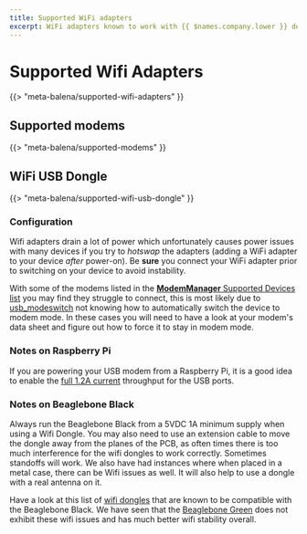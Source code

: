 ```yaml
---
title: Supported WiFi adapters
excerpt: WiFi adapters known to work with {{ $names.company.lower }} devices
---
```


# Supported Wifi Adapters

{{> "meta-balena/supported-wifi-adapters" }}


## Supported modems 

{{> "meta-balena/supported-modems" }}


## WiFi USB Dongle

{{> "meta-balena/supported-wifi-usb-dongle" }}


### Configuration

Wifi adapters drain a lot of power which unfortunately causes power issues with many 
devices if you try to *hotswap* the adapters (adding a WiFi adapter to your device 
*after* power-on). Be __sure__ you connect your WiFi adapter prior to switching on your 
device to avoid instability.

With some of the modems listed in the [**ModemManager** Supported Devices list][modemmanager-supported-devices] you may find they struggle to connect, this is most likely due to [usb_modeswitch][usb_modeswitch-link] not knowing how to automatically switch the device to modem mode. In these cases you will need to have a look at your modem's data sheet and figure out how to force it to stay in modem mode.


### Notes on Raspberry Pi

If you are powering your USB modem from a Raspberry Pi, it is a good idea to enable the [full 1.2A current][max-current] throughput for the USB ports.


### Notes on Beaglebone Black

Always run the Beaglebone Black from a 5VDC 1A minimum supply when using a Wifi Dongle. You may also need to use an extension cable to move the dongle away from the planes of the PCB, as often times there is too much interference for the wifi dongles to work correctly. Sometimes standoffs will work. We also have had instances where when placed in a metal case, there can be Wifi issues as well. It will also help to use a dongle with a real antenna on it.

Have a look at this list of [wifi dongles][bbb-wifi-list] that are known to be compatible with the Beaglebone Black. We have seen that the [Beaglebone Green][beaglebone-green-link] does not exhibit these wifi issues and has much better wifi stability overall.


[bbb-wifi-list]:http://elinux.org/Beagleboard:BeagleBoneBlack#WIFI_Adapters
[beaglebone-green-link]:https://wiki.seeedstudio.com/BeagleBone_Green_Wireless/
[modemmanager-supported-devices]:https://www.freedesktop.org/wiki/Software/ModemManager/SupportedDevices/
[usb_modeswitch-link]:https://linux.die.net/man/1/usb_modeswitch
[max-current]:/learn/develop/hardware/i2c-and-spi/#increase-usb-current-throughput